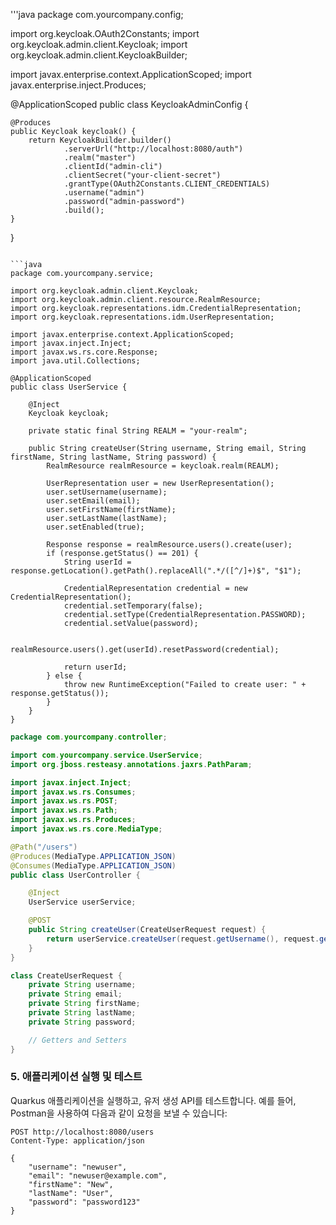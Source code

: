 '''java
package com.yourcompany.config;

import org.keycloak.OAuth2Constants;
import org.keycloak.admin.client.Keycloak;
import org.keycloak.admin.client.KeycloakBuilder;

import javax.enterprise.context.ApplicationScoped;
import javax.enterprise.inject.Produces;

@ApplicationScoped
public class KeycloakAdminConfig {

    @Produces
    public Keycloak keycloak() {
        return KeycloakBuilder.builder()
                .serverUrl("http://localhost:8080/auth")
                .realm("master")
                .clientId("admin-cli")
                .clientSecret("your-client-secret")
                .grantType(OAuth2Constants.CLIENT_CREDENTIALS)
                .username("admin")
                .password("admin-password")
                .build();
    }
}
```

```java
package com.yourcompany.service;

import org.keycloak.admin.client.Keycloak;
import org.keycloak.admin.client.resource.RealmResource;
import org.keycloak.representations.idm.CredentialRepresentation;
import org.keycloak.representations.idm.UserRepresentation;

import javax.enterprise.context.ApplicationScoped;
import javax.inject.Inject;
import javax.ws.rs.core.Response;
import java.util.Collections;

@ApplicationScoped
public class UserService {

    @Inject
    Keycloak keycloak;

    private static final String REALM = "your-realm";

    public String createUser(String username, String email, String firstName, String lastName, String password) {
        RealmResource realmResource = keycloak.realm(REALM);
        
        UserRepresentation user = new UserRepresentation();
        user.setUsername(username);
        user.setEmail(email);
        user.setFirstName(firstName);
        user.setLastName(lastName);
        user.setEnabled(true);

        Response response = realmResource.users().create(user);
        if (response.getStatus() == 201) {
            String userId = response.getLocation().getPath().replaceAll(".*/([^/]+)$", "$1");

            CredentialRepresentation credential = new CredentialRepresentation();
            credential.setTemporary(false);
            credential.setType(CredentialRepresentation.PASSWORD);
            credential.setValue(password);
            
            realmResource.users().get(userId).resetPassword(credential);
            
            return userId;
        } else {
            throw new RuntimeException("Failed to create user: " + response.getStatus());
        }
    }
}
```


```java
package com.yourcompany.controller;

import com.yourcompany.service.UserService;
import org.jboss.resteasy.annotations.jaxrs.PathParam;

import javax.inject.Inject;
import javax.ws.rs.Consumes;
import javax.ws.rs.POST;
import javax.ws.rs.Path;
import javax.ws.rs.Produces;
import javax.ws.rs.core.MediaType;

@Path("/users")
@Produces(MediaType.APPLICATION_JSON)
@Consumes(MediaType.APPLICATION_JSON)
public class UserController {

    @Inject
    UserService userService;

    @POST
    public String createUser(CreateUserRequest request) {
        return userService.createUser(request.getUsername(), request.getEmail(), request.getFirstName(), request.getLastName(), request.getPassword());
    }
}

class CreateUserRequest {
    private String username;
    private String email;
    private String firstName;
    private String lastName;
    private String password;

    // Getters and Setters
}
```


### 5. 애플리케이션 실행 및 테스트

Quarkus 애플리케이션을 실행하고, 유저 생성 API를 테스트합니다. 예를 들어, Postman을 사용하여 다음과 같이 요청을 보낼 수 있습니다:

```
POST http://localhost:8080/users
Content-Type: application/json

{
    "username": "newuser",
    "email": "newuser@example.com",
    "firstName": "New",
    "lastName": "User",
    "password": "password123"
}
```
